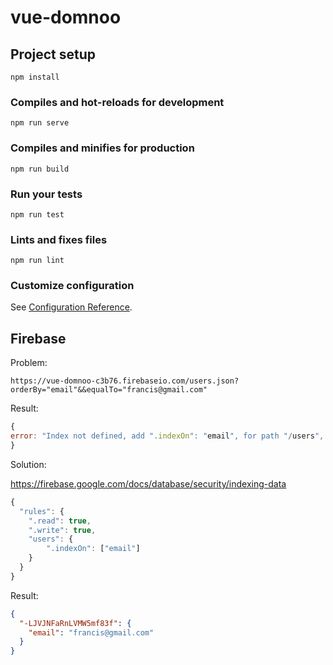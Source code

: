 # vue-domnoo

## Project setup

```
npm install
```

### Compiles and hot-reloads for development

```
npm run serve
```

### Compiles and minifies for production

```
npm run build
```

### Run your tests

```
npm run test
```

### Lints and fixes files

```
npm run lint
```

### Customize configuration

See [Configuration Reference](https://cli.vuejs.org/config/).

## Firebase

Problem:

`https://vue-domnoo-c3b76.firebaseio.com/users.json?orderBy="email"&&equalTo="francis@gmail.com"`

Result:

```js
{
error: "Index not defined, add ".indexOn": "email", for path "/users", to the rules"
}
```

Solution:

https://firebase.google.com/docs/database/security/indexing-data

```js
{
  "rules": {
    ".read": true,
    ".write": true,
    "users": {
    	".indexOn": ["email"]
    }
  }
}
```

Result:

```json
{
  "-LJVJNFaRnLVMW5mf83f": {
    "email": "francis@gmail.com"
  }
}
```
